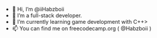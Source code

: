 - 👋 Hi, I’m @iiHabzboii
- 👀 I’m a full-stack developer.
- 🌱 I’m currently learning game development with C++>
- 📫 You can find me on freecodecamp.org  ( @Habzboii )
<!---
iiHabzboii/iiHabzboii is a ✨ special ✨ repository because its `README.md` (this file) appears on your GitHub profile.
You can click the Preview link to take a look at your changes.
--->
